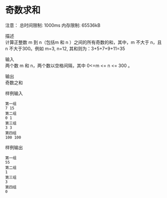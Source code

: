 # 奇数求和

注意： 总时间限制: 1000ms 内存限制: 65536kB

描述  
计算正整数 m 到 n（包括m 和 n ）之间的所有奇数的和，其中，m 不大于 n，且n 不大于300。例如 m=3, n=12, 其和则为：3+5+7+9+11=35

输入  
两个数 m 和 n，两个数以空格间隔，其中 0<=m <= n <= 300 。 

输出  
奇数之和

样例输入
```
第一组
7 15
第二组
0 1
第三组
3 3
第四组
100 100
```
样例输出
```
第一组
55
第二组
1
第三组
3
第四组
0
```
